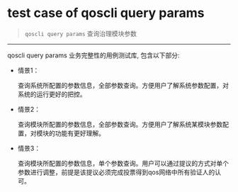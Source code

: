 # test case of qoscli query params

> `qoscli query params` 查询治理模块参数

---

qoscli query params 业务完整性的用例测试库, 包含以下部分:

* 情景1：

    查询系统所配置的参数信息，全部参数查询。方便用户了解系统参数配置，对系统的运行更好的把控。

* 情景2：

    查询模块所配置的参数信息，全部参数查询。方便用户了解系统某模块参数配置，对模块的功能有更好理解。

* 情景3：

    查询模块所配置的参数信息，单个参数查询。用户可以通过提议的方式对单个参数进行调整，前提是该提议必须完成投票得到qos网络中所有验证人的认可。

